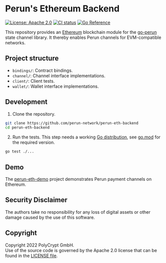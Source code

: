 # Perun's Ethereum Backend

<p>
  <a href="https://www.apache.org/licenses/LICENSE-2.0.txt"><img src="https://img.shields.io/badge/license-Apache%202-blue" alt="License: Apache 2.0"></a>
  <a href="https://github.com/hyperledger-labs/perun-eth-backend/actions/workflows/ci.yml"><img src="https://github.com/hyperledger-labs/perun-eth-backend/actions/workflows/ci.yml/badge.svg?branch=main" alt="CI status"></a>
  <a href="https://pkg.go.dev/github.com/perun-network/perun-eth-backend"><img src="https://pkg.go.dev/badge/github.com/perun-network/perun-eth-backend.svg" alt="Go Reference"></a>
</p>

This repository provides an [Ethereum] blockchain module for the [go-perun] state channel library.
It thereby enables Perun channels for EVM-compatible networks.

## Project structure
* `bindings/`: Contract bindings.
* `channel/`: Channel interface implementations.
* `client/`: Client tests.
* `wallet/`: Wallet interface implementations.

## Development

1. Clone the repository.
```sh
git clone https://github.com/perun-network/perun-eth-backend
cd perun-eth-backend
```

2. Run the tests. This step needs a working [Go distribution](https://golang.org), see [go.mod](go.mod) for the required version.

```sh
go test ./...
```

## Demo

The [perun-eth-demo] project demonstrates Perun payment channels on Ethereum.

## Security Disclaimer

The authors take no responsibility for any loss of digital assets or other damage caused by the use of this software.

## Copyright

Copyright 2022 PolyCrypt GmbH.  
Use of the source code is governed by the Apache 2.0 license that can be found in the [LICENSE file](LICENSE).

<!--- Links -->

[Ethereum]: https://ethereum.org/
[go-perun]: https://github.com/hyperledger-labs/go-perun
[perun-eth-contracts]: https://github.com/hyperledger-labs/perun-eth-contracts
[perun-eth-demo]: https://github.com/perun-network/perun-eth-demo
